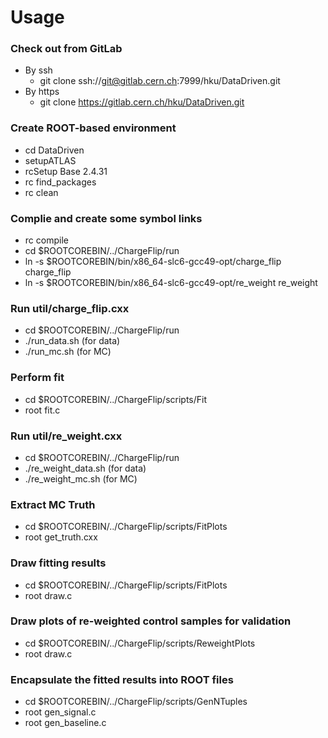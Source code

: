 # Usage

### Check out from GitLab

+ By ssh 
	+ git clone ssh://git@gitlab.cern.ch:7999/hku/DataDriven.git
+ By https
	+ git clone https://gitlab.cern.ch/hku/DataDriven.git

### Create ROOT-based environment

+ cd DataDriven
+ setupATLAS
+ rcSetup Base 2.4.31
+ rc find_packages
+ rc clean

### Complie and create some symbol links

+ rc compile
+ cd $ROOTCOREBIN/../ChargeFlip/run
+ ln -s $ROOTCOREBIN/bin/x86_64-slc6-gcc49-opt/charge_flip charge_flip
+ ln -s $ROOTCOREBIN/bin/x86_64-slc6-gcc49-opt/re_weight re_weight

### Run util/charge_flip.cxx

+ cd $ROOTCOREBIN/../ChargeFlip/run
+ ./run_data.sh (for data)
+ ./run_mc.sh   (for MC)

### Perform fit

+ cd $ROOTCOREBIN/../ChargeFlip/scripts/Fit
+ root fit.c

### Run util/re_weight.cxx

+ cd $ROOTCOREBIN/../ChargeFlip/run
+ ./re_weight_data.sh (for data)
+ ./re_weight_mc.sh   (for MC)

### Extract MC Truth

+ cd $ROOTCOREBIN/../ChargeFlip/scripts/FitPlots
+ root get_truth.cxx

### Draw fitting results 

+ cd $ROOTCOREBIN/../ChargeFlip/scripts/FitPlots
+ root draw.c

### Draw plots of re-weighted control samples for validation

+ cd $ROOTCOREBIN/../ChargeFlip/scripts/ReweightPlots
+ root draw.c

### Encapsulate the fitted results into ROOT files

+ cd $ROOTCOREBIN/../ChargeFlip/scripts/GenNTuples
+ root gen_signal.c
+ root gen_baseline.c
